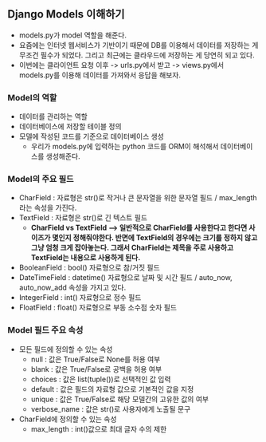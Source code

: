 ## Django Models 이해하기
- models.py가 model 역할을 해준다.
- 요즘에는 인터넷 웹서비스가 기반이기 때문에 DB를 이용해서 데이터를 저장하는 게 무조건 필수가 되었다. 그리고 최근에는 클라우드에 저장하는 게 당연히 되고 있다.
- 이번에는 클라이언트 요청 이후 -> urls.py에서 받고 -> views.py에서 models.py를 이용해 데이터를 가져와서 응답을 해보자.


### Model의 역할
- 데이터를 관리하는 역할
- 데이터베이스에 저장할 테이블 정의
- 모델에 작성된 코드를 기준으로 데이터베이스 생성
  - 우리가 models.py에 입력하는 python 코드를 ORM이 해석해서 데이터베이스를 생성해준다.


### Model의 주요 필드
- CharField : 자료형은 str()로 작거나 큰 문자열을 위한 문자열 필드 / max_length라는 속성을 가진다.
- TextField : 자료형은 str()로 긴 텍스트 필드 
  - **CharField vs TextField --> 일반적으로 CharField를 사용한다고 한다면 사이즈가 몇인지 정해줘야한다. 반면에 TextField의 경우에는 크기를 정하지 않고 그냥 엄청 크게 잡아놓는다. 그래서 CharField는 제목을 주로 사용하고 TextField는 내용으로 사용하게 된다.**
- BooleanField : bool() 자료형으로 참/거짓 필드 
- DateTimeField : datetime() 자료형으로 날짜 및 시간 필드 / auto_now, auto_now_add 속성을 가지고 있다.
- IntegerField : int() 자료형으로 정수 필드
- FloatField : float() 자료형으로 부동 소수점 숫자 필드 


### Model 필드 주요 속성
- 모든 필드에 정의할 수 있는 속성
  - null : 값은 True/False로 None를 허용 여부
  - blank : 값은 True/False로 공백을 허용 여부
  - choices : 값은 list(tuple())로 선택적인 값 입력
  - default : 값은 필드의 자료형 값으로 기본적인 값을 지정
  - unique : 값은 True/False로 해당 모델간의 고유한 값의 여부 
  - verbose_name : 값은 str()로 사용자에게 노출될 문구
- CharField에 정의할 수 있는 속성
  - max_length : int()값으로 최대 글자 수의 제한 
